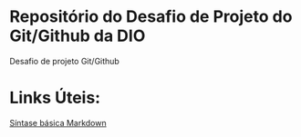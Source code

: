 # Repositório do Desafio de Projeto do Git/Github da DIO
Desafio de projeto Git/Github

# Links Úteis:
[Síntase básica Markdown](https://www.markdownguide.org/basic-syntax/)
